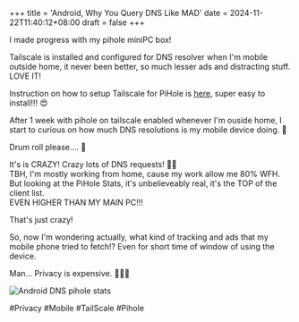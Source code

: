 +++
title = 'Android, Why You Query DNS Like MAD'
date = 2024-11-22T11:40:12+08:00
draft = false
+++

I made progress with my pihole miniPC box!  

Tailscale is installed and configured for DNS resolver when I'm mobile outside home, it never been better, so much lesser ads and distracting stuff. LOVE IT!  

Instruction on how to setup Tailscale for PiHole is [here](https://tailscale.com/kb/1114/pi-hole), super easy to install!!! 😍  

After 1 week with pihole on tailscale enabled whenever I'm ouside home, I start to curious on how much DNS resolutions is my mobile device doing. 🤔  

Drum roll please.... 🥁   

It's is CRAZY! Crazy lots of DNS requests!  😵‍💫   
TBH, I'm mostly working from home, cause my work allow me 80% WFH.  
But looking at the PiHole Stats, it's unbelieveably real, it's the TOP of the client list.  
EVEN HIGHER THAN MY MAIN PC!!!  

That's just crazy!

So, now I'm wondering actually, what kind of tracking and ads that my mobile phone tried to fetch!?
Even for short time of window of using the device.  

Man... Privacy is expensive. 🤑🤑🤑

![Android DNS pihole stats](/images/android-dns-stats.png "Android DNS pihole stats")

#Privacy #Mobile #TailScale #Pihole
